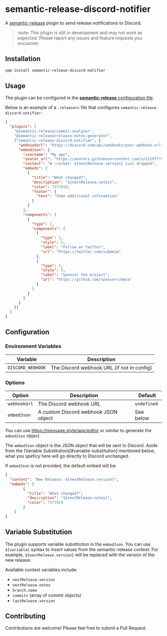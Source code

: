 # semantic-release-discord-notifier

A [semantic-release](https://github.com/semantic-release/semantic-release) plugin to send release notifications to Discord.

> :note: 
> This plugin is still in development and may not work as expected. Please report any issues and feature requests you encounter.

## Installation

```bash
npm install semantic-release-discord-notifier
```

## Usage

The plugin can be configured in the [**semantic-release** configuration file](https://github.com/semantic-release/semantic-release/blob/master/docs/usage/configuration.md#configuration):

Below is an example of a `.releaserc` file that configures `semantic-release-discord-notifier`:

```json
{
  "plugins": [
    "@semantic-release/commit-analyzer",
    "@semantic-release/release-notes-generator",
    ["semantic-release-discord-notifier", {
      "webhookUrl": "https://discord.com/api/webhooks/your-webhook-url",
      "embedJson": {
        "username": "My app",
        "avatar_url": "https://avatars.githubusercontent.com/u/211977?s=400&u=c9d3d971f2adcf6ab6045bc698c7dc70eebf04fe&v=4",
        "content": "# :rocket: ${nextRelease.version} just dropped",
        "embeds": [
          {
            "title": "What changed?",
            "description": "${nextRelease.notes}",
            "color": 7377919,
            "footer": {
              "text": "Some additional information"
            }
          }
        ],
        "components": [
          {
            "type": 1,
            "components": [
              {
                "type": 2,
                "style": 5,
                "label": "Follow on twitter",
                "url": "https://twitter.com/vsbmeza"
              },
              {
                "type": 2,
                "style": 5,
                "label": "Sponsor the project",
                "url": "https://github.com/sponsors/meza"
              }
            ]
          }
        ]
      }
    }]
  ]
}
```

## Configuration

### Environment Variables

| Variable             | Description                               |
|----------------------|-------------------------------------------|
| `DISCORD_WEBHOOK`| The Discord webhook URL (if not in config)|

### Options

| Option       | Description                          | Default     |
|--------------|--------------------------------------|-------------|
| `webhookUrl` | The Discord webhook URL              | `undefined` |
| `embedJson`  | A custom Discord webhook JSON object | See below   |

You can use https://message.style/app/editor or similar to generate the `embedJson` object.

The `embedJson` object is the JSON object that will be sent to Discord. Aside from the (Variable Substitution)[#variable-substitution] mentioned below,
what you speficy here will go directly to Discord unchanged.

If `embedJson` is not provided, the default embed will be:

```json
{
  "content": "New Release: ${nextRelease.version}",
  "embeds": [
        {
          "title": "What changed?",
          "description": "${nextRelease.notes}",
          "color": 7377919
        }
    ]
}
```

## Variable Substitution

The plugin supports variable substitution in the `embedJson`. You can use `${variable}` syntax to insert values from the semantic-release context. For example, `${nextRelease.version}` will be replaced with the version of the new release.

Available context variables include:

- `nextRelease.version`
- `nextRelease.notes`
- `branch.name`
- `commits` (array of commit objects)
- `lastRelease.version`

## Contributing

Contributions are welcome! Please feel free to submit a Pull Request.

